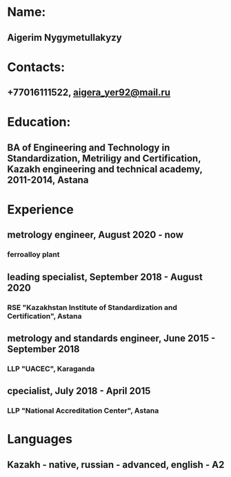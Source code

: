 # Name:
## Aigerim Nygymetullakyzy
# Contacts:
## +77016111522, aigera_yer92@mail.ru
# Education:
## BA of Engineering and Technology in Standardization, Metriligy and Certification, Kazakh engineering and technical academy, 2011-2014, Astana
# Experience
## metrology engineer, August 2020 - now
### ferroalloy plant
## leading specialist, September 2018 - August 2020
### RSE "Kazakhstan Institute of Standardization and Certification", Astana
## metrology and standards engineer, June 2015 - September 2018
### LLP "UACEC", Karaganda
## cpecialist, July 2018 - April 2015
### LLP "National Accreditation Center", Astana
# Languages
## Kazakh - native, russian - advanced, english - A2
